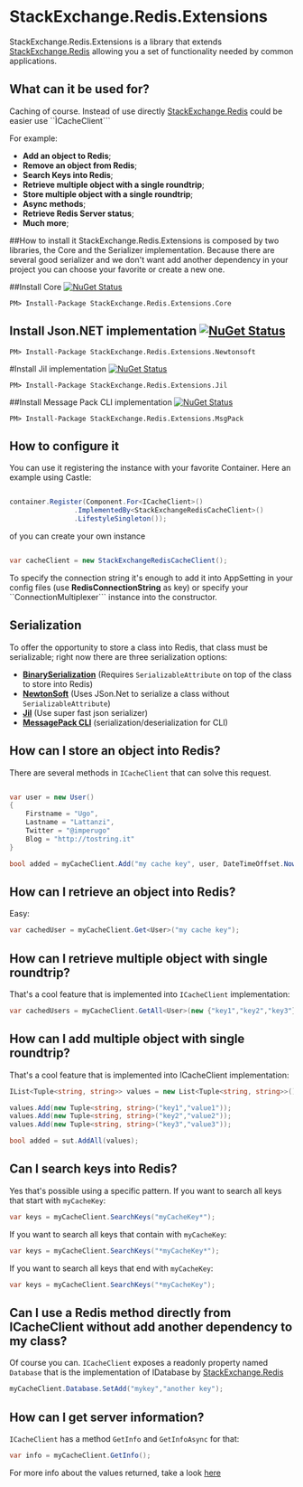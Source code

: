 # StackExchange.Redis.Extensions


StackExchange.Redis.Extensions is a library that extends [StackExchange.Redis](https://github.com/StackExchange/StackExchange.Redis) allowing you a set of functionality needed by common applications.

## What can it be used for?
Caching of course. Instead of use directly [StackExchange.Redis](https://github.com/StackExchange/StackExchange.Redis) could be easier use ``ÌCacheClient```

For example:

- **Add an object to Redis**;
- **Remove an object from Redis**;
- **Search Keys into Redis**;
- **Retrieve multiple object with a single roundtrip**;
- **Store multiple object with a single roundtrip**;
- **Async methods**;
- **Retrieve Redis Server status**;
- **Much more**;

##How to install it
StackExchange.Redis.Extensions is composed by two libraries, the Core and the Serializer implementation.
Because there are several good serializer and we don't want add another dependency in your project you can choose your favorite or create a new one.

##Install Core [![NuGet Status](http://img.shields.io/nuget/v/StackExchange.Redis.Extensions.Core.svg?style=flat)](https://www.nuget.org/packages/StackExchange.Redis.Extensions.Core/)

```
PM> Install-Package StackExchange.Redis.Extensions.Core
```

## Install Json.NET implementation [![NuGet Status](http://img.shields.io/nuget/v/StackExchange.Redis.Extensions.Newtonsoft.svg?style=flat)](https://www.nuget.org/packages/StackExchange.Redis.Extensions.Newtonsoft/)

```
PM> Install-Package StackExchange.Redis.Extensions.Newtonsoft
```

#Install Jil implementation [![NuGet Status](http://img.shields.io/nuget/v/StackExchange.Redis.Extensions.Jil.svg?style=flat)](https://www.nuget.org/packages/StackExchange.Redis.Extensions.Jil/)

```
PM> Install-Package StackExchange.Redis.Extensions.Jil
```

##Install Message Pack CLI implementation [![NuGet Status](http://img.shields.io/nuget/v/StackExchange.Redis.Extensions.MsgPack.svg?style=flat)](https://www.nuget.org/packages/StackExchange.Redis.Extensions.MsgPack/)

```
PM> Install-Package StackExchange.Redis.Extensions.MsgPack
```

## How to configure it
You can use it registering the instance with your favorite Container. Here an example using Castle:

```csharp

container.Register(Component.For<ICacheClient>()				.ImplementedBy<StackExchangeRedisCacheClient>()				.LifestyleSingleton());

```

of you can create your own instance

```csharp

var cacheClient = new StackExchangeRedisCacheClient();

```

To specify the connection string it's enough to add it into AppSetting in your config files (use **RedisConnectionString** as key) or specify your ``ConnectionMultiplexer``` instance into the constructor.


## Serialization
To offer the opportunity to store a class into Redis, that class must be serializable; right now there are three serialization options:

- [**BinarySerialization**](http://msdn.microsoft.com/en-us/library/72hyey7b%28v=vs.110%29.aspx) (Requires ```SerializableAttribute``` on top of the class to store into Redis)
- [**NewtonSoft**](https://github.com/JamesNK/Newtonsoft.Json) (Uses JSon.Net to serialize a class without ```SerializableAttribute```)
- [**Jil**](https://github.com/kevin-montrose/Jil) (Use super fast json serializer)
- [**MessagePack CLI**](https://github.com/msgpack/msgpack-cli) (serialization/deserialization for CLI)


## How can I store an object into Redis?
There are several methods in ```ICacheClient``` that can solve this request.

```csharp

var user = new User()
{
	Firstname = "Ugo",
	Lastname = "Lattanzi",
	Twitter = "@imperugo"
	Blog = "http://tostring.it"
}

bool added = myCacheClient.Add("my cache key", user, DateTimeOffset.Now.AddMinutes(10));

```

## How can I retrieve an object into Redis?
Easy:

```csharp
var cachedUser = myCacheClient.Get<User>("my cache key");
```

## How can I retrieve multiple object with single roundtrip?
That's a cool feature that is implemented into ```ICacheClient``` implementation:

```csharp
var cachedUsers = myCacheClient.GetAll<User>(new {"key1","key2","key3"});
```

## How can I add multiple object with single roundtrip?
That's a cool feature that is implemented into ICacheClient implementation:

```csharp
IList<Tuple<string, string>> values = new List<Tuple<string, string>>();values.Add(new Tuple<string, string>("key1","value1"));values.Add(new Tuple<string, string>("key2","value2"));values.Add(new Tuple<string, string>("key3","value3"));bool added = sut.AddAll(values);
```

## Can I search keys into Redis?
Yes that's possible using a specific pattern.
If you want to search all keys that start with ```myCacheKey```:

```csharp
var keys = myCacheClient.SearchKeys("myCacheKey*");
```

If you want to search all keys that contain with ```myCacheKey```:

```csharp
var keys = myCacheClient.SearchKeys("*myCacheKey*");
```

If you want to search all keys that end with ```myCacheKey```:

```csharp
var keys = myCacheClient.SearchKeys("*myCacheKey");
```

## Can I use a Redis method directly from ICacheClient without add another dependency to my class?

Of course you can. ```ICacheClient``` exposes a readonly property named ```Database``` that is the implementation of IDatabase by [StackExchange.Redis](https://github.com/StackExchange/StackExchange.Redis)

```csharp
myCacheClient.Database.SetAdd("mykey","another key");
```

## How can I get server information?
```ICacheClient``` has a method ```GetInfo``` and ```GetInfoAsync``` for that:

```csharp
var info = myCacheClient.GetInfo();
```

For more info about the values returned, take a look [here](http://redis.io/commands/INFO)

